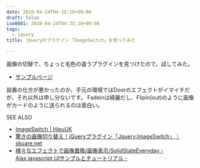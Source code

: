 ```yaml
---
date: 2010-04-24T04:35:18+09:00
draft: false
iso8601: 2010-04-24T04:35:18+09:00
tags:
  - jquery
title: jQueryのプラグイン「ImageSwitch」を使ってみた

---
```


画像の切替で、ちょっと毛色の違うプラグインを見つけたので、試してみた。
<ul>
<li><a href="https://www.nqou.net">サンプルページ</a></li>
</ul>
設置の仕方が悪かったのか、手元の環境ではDoorのエフェクトがイマイチだが、それ以外は申し分ないです。
Fadeinは綺麗だし、Flipin(out)のように画像がカードのように送られるのは面白い。
<div>
<p>SEE ALSO</p>
<ul>
<li><a href="http://www.hieu.co.uk/blog/index.php/imageswitch/">ImageSwitch | HieuUK</a></li>
<li><a href="http://www.skuare.net/2009/03/jqueryjqueryimageswitch.html">驚きの画像切り替え！jQueryプラグイン「Jquery.ImageSwitch」｜skuare.net</a></li>
<li><a href="http://solidstate.jp/ImageDisplay/effectAction/script_152.html">様々なエフェクトで画像置換/画像表示/SolidStateEveryday - Ajax,javascript,UIサンプルとチュートリアル -</a></li>
</ul>
</div>
    	